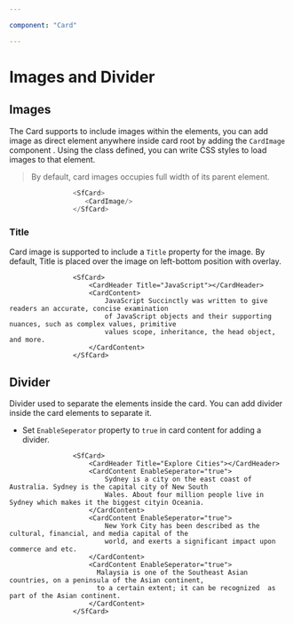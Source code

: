 ```yaml
---

component: "Card"

---
```

<!-- markdownlint-disable MD036 -->

# Images and Divider

## Images

The Card supports to include images within the elements, you can add image as direct element anywhere inside card root by adding the `CardImage` component . Using the class defined, you can write CSS styles to load images to that element.

> By default, card images occupies full width of its parent element.

```csharp
                <SfCard>
                   <CardImage/>
                </SfCard>
```

### Title

Card image is supported to include a `Title` property for the image. By default, Title is placed over the image on left-bottom position with overlay.

```csharp>
                <SfCard>
                    <CardHeader Title="JavaScript"></CardHeader>
                    <CardContent>
                        JavaScript Succinctly was written to give readers an accurate, concise examination
                        of JavaScript objects and their supporting nuances, such as complex values, primitive
                        values scope, inheritance, the head object, and more.
                    </CardContent>
                </SfCard>
```

## Divider

Divider used to separate the elements inside the card. You can add divider inside the card elements to separate it.

* Set `EnableSeperator` property to `true` in card content for adding a divider.

```csharp>
                <SfCard>
                    <CardHeader Title="Explore Cities"></CardHeader>
                    <CardContent EnableSeperator="true">
                        Sydney is a city on the east coast of Australia. Sydney is the capital city of New South
                        Wales. About four million people live in Sydney which makes it the biggest cityin Oceania.
                    </CardContent>
                    <CardContent EnableSeperator="true">
                        New York City has been described as the cultural, financial, and media capital of the
                        world, and exerts a significant impact upon commerce and etc.
                    </CardContent>
                    <CardContent EnableSeperator="true">
                      Malaysia is one of the Southeast Asian countries, on a peninsula of the Asian continent,
                      to a certain extent; it can be recognized  as part of the Asian continent.
                    </CardContent>
                </SfCard>
```